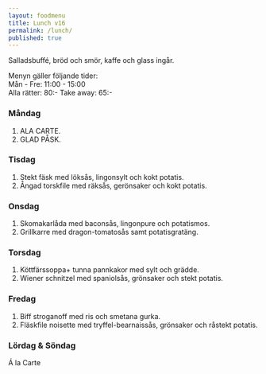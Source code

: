 ```yaml
---
layout: foodmenu
title: Lunch v16
permalink: /lunch/
published: true
---
```

Salladsbuffé, bröd och smör, kaffe och glass ingår.

Menyn gäller följande tider:  
Mån - Fre: 11:00 - 15:00  
Alla rätter: 80:- Take away: 65:-

### Måndag

1. ALA CARTE.
2. GLAD PÅSK.

### Tisdag

1. Stekt fäsk med löksås, lingonsylt och kokt potatis.
2. Ångad torskfile med räksås, gerönsaker och kokt potatis. 

### Onsdag

1. Skomakarlåda med baconsås, lingonpure och potatismos.
2. Grillkarre med dragon-tomatosås samt potatisgratäng.

### Torsdag

1. Köttfärssoppa+ tunna pannkakor med sylt och grädde.
2. Wiener schnitzel med spaniolsås, grönsaker och stekt potatis.

### Fredag

1. Biff stroganoff med ris och smetana gurka.
2. Fläskfile noisette med tryffel-bearnaissås, grönsaker och råstekt potatis.


### Lördag & Söndag

Á la Carte
